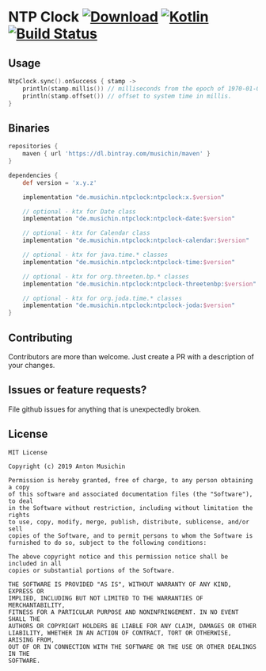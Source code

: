 # NTP Clock [ ![Download](https://api.bintray.com/packages/musichin/maven/NtpClock/images/download.svg)](https://bintray.com/musichin/maven/NtpClock/_latestVersion) [![Kotlin](https://img.shields.io/badge/Kotlin-1.3.61-blue.svg)](http://kotlinlang.org) [![Build Status](https://travis-ci.org/musichin/NtpClock.svg?branch=master)](https://travis-ci.org/musichin/NtpClock)

## Usage
```kotlin
NtpClock.sync().onSuccess { stamp ->
    println(stamp.millis()) // milliseconds from the epoch of 1970-01-01T00:00:00Z.
    println(stamp.offset()) // offset to system time in millis.
}
```

## Binaries
```groovy
repositories {
    maven { url 'https://dl.bintray.com/musichin/maven' }
}

dependencies {
    def version = 'x.y.z'

    implementation "de.musichin.ntpclock:ntpclock:x.$version"

    // optional - ktx for Date class
    implementation "de.musichin.ntpclock:ntpclock-date:$version"

    // optional - ktx for Calendar class
    implementation "de.musichin.ntpclock:ntpclock-calendar:$version"

    // optional - ktx for java.time.* classes
    implementation "de.musichin.ntpclock:ntpclock-time:$version"

    // optional - ktx for org.threeten.bp.* classes
    implementation "de.musichin.ntpclock:ntpclock-threetenbp:$version"

    // optional - ktx for org.joda.time.* classes
    implementation "de.musichin.ntpclock:ntpclock-joda:$version"
}
```

## Contributing
Contributors are more than welcome. Just create a PR with a description of your changes.

## Issues or feature requests?
File github issues for anything that is unexpectedly broken.

## License

    MIT License

    Copyright (c) 2019 Anton Musichin

    Permission is hereby granted, free of charge, to any person obtaining a copy
    of this software and associated documentation files (the "Software"), to deal
    in the Software without restriction, including without limitation the rights
    to use, copy, modify, merge, publish, distribute, sublicense, and/or sell
    copies of the Software, and to permit persons to whom the Software is
    furnished to do so, subject to the following conditions:

    The above copyright notice and this permission notice shall be included in all
    copies or substantial portions of the Software.

    THE SOFTWARE IS PROVIDED "AS IS", WITHOUT WARRANTY OF ANY KIND, EXPRESS OR
    IMPLIED, INCLUDING BUT NOT LIMITED TO THE WARRANTIES OF MERCHANTABILITY,
    FITNESS FOR A PARTICULAR PURPOSE AND NONINFRINGEMENT. IN NO EVENT SHALL THE
    AUTHORS OR COPYRIGHT HOLDERS BE LIABLE FOR ANY CLAIM, DAMAGES OR OTHER
    LIABILITY, WHETHER IN AN ACTION OF CONTRACT, TORT OR OTHERWISE, ARISING FROM,
    OUT OF OR IN CONNECTION WITH THE SOFTWARE OR THE USE OR OTHER DEALINGS IN THE
    SOFTWARE.

